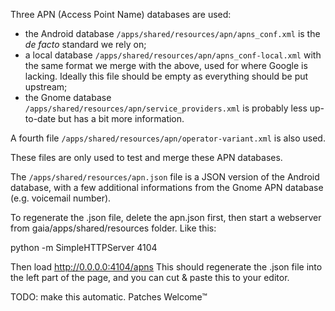 Three APN (Access Point Name) databases are used:

* the Android database `/apps/shared/resources/apn/apns_conf.xml` is the *de facto* standard we rely on;
* a local database `/apps/shared/resources/apn/apns_conf-local.xml` with the same format we merge with the above, used for where Google is lacking. Ideally this file should be empty as everything should be put upstream;
* the Gnome database `/apps/shared/resources/apn/service_providers.xml` is probably less up-to-date but has a bit more information.

A fourth file `/apps/shared/resources/apn/operator-variant.xml` is also used.

These files are only used to test and merge these APN databases.

The `/apps/shared/resources/apn.json` file is a JSON version of the Android database, with a few additional informations from the Gnome APN database (e.g.  voicemail number).

To regenerate the .json file, delete the apn.json first, then start a webserver from gaia/apps/shared/resources folder. Like this:

  python -m SimpleHTTPServer 4104

Then load http://0.0.0.0:4104/apns
This should regenerate the .json file into the left part of the page, and you can cut & paste this to your editor.

TODO: make this automatic. Patches Welcome™
